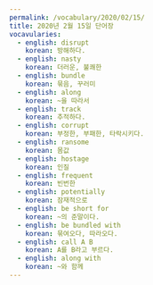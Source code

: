 ```yaml
---
permalink: /vocabulary/2020/02/15/
title: 2020년 2월 15일 단어장
vocavularies:
  - english: disrupt
    korean: 방해하다.
  - english: nasty
    korean: 더러운, 불쾌한
  - english: bundle
    korean: 묶음, 꾸러미
  - english: along
    korean: ~을 따라서
  - english: track
    korean: 추적하다.
  - english: corrupt
    korean: 부정한, 부패한, 타락시키다.
  - english: ransome
    korean: 몸값
  - english: hostage
    korean: 인질
  - english: frequent
    korean: 빈번한
  - english: potentially
    korean: 잠재적으로
  - english: be short for
    korean: ~의 준말이다.
  - english: be bundled with
    korean: 묶여오다, 따라오다.
  - english: call A B
    korean: A를 B라고 부르다.
  - english: along with
    korean: ~와 함께
---
```

